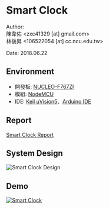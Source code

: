 Smart Clock
===
Author:<br>
陳韋佑 <zxc41329 [at] gmail.com> <br>
林後昇 <106522054 [at] cc.ncu.edu.tw>

Date: 2018.06.22

## Environment
- 開發板: [NUCLEO-F767ZI](http://www.st.com/en/evaluation-tools/nucleo-f767zi.html)
- 模組: [NodeMCU](http://nodemcu.com/index_cn.html) 
- IDE: [Keil uVision5](http://www2.keil.com/mdk5/uvision/)、[Arduino IDE](https://www.arduino.cc/en/main/software)

## Report
[Smart Clock Report](Report.pdf)

## System Design
![Smart Clock Design](https://i.imgur.com/dkQW04E.png)

## Demo
[![Smart Clock](https://i.imgur.com/EEqV5JO.png)](https://youtu.be/XV4XlSmcJhs)